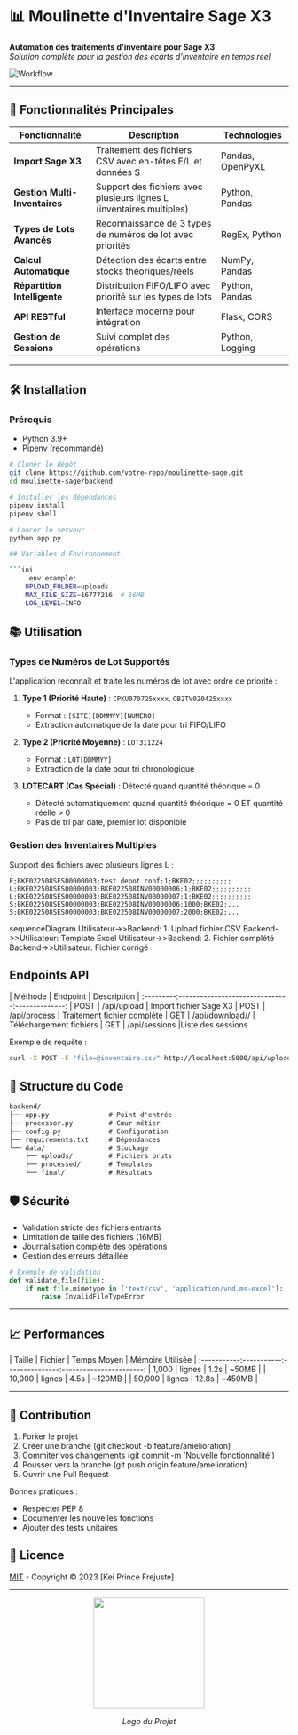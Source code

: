 # 📊 Moulinette d'Inventaire Sage X3

**Automation des traitements d'inventaire pour Sage X3**  
*Solution complète pour la gestion des écarts d'inventaire en temps réel*

![Workflow](https://i.imgur.com/JyR4YjX.png)

---

## 🚀 Fonctionnalités Principales

| Fonctionnalité | Description | Technologies |
|----------------|------------|--------------|
| **Import Sage X3** | Traitement des fichiers CSV avec en-têtes E/L et données S | Pandas, OpenPyXL |
| **Gestion Multi-Inventaires** | Support des fichiers avec plusieurs lignes L (inventaires multiples) | Python, Pandas |
| **Types de Lots Avancés** | Reconnaissance de 3 types de numéros de lot avec priorités | RegEx, Python |
| **Calcul Automatique** | Détection des écarts entre stocks théoriques/réels | NumPy, Pandas |
| **Répartition Intelligente** | Distribution FIFO/LIFO avec priorité sur les types de lots | Python, Pandas |
| **API RESTful** | Interface moderne pour intégration | Flask, CORS |
| **Gestion de Sessions** | Suivi complet des opérations | Python, Logging |

---

## 🛠 Installation

### Prérequis

- Python 3.9+
- Pipenv (recommandé)

```bash
# Cloner le dépôt
git clone https://github.com/votre-repo/moulinette-sage.git
cd moulinette-sage/backend

# Installer les dépendances
pipenv install
pipenv shell

# Lancer le serveur
python app.py

## Variables d'Environnement

```ini
    .env.example:
    UPLOAD_FOLDER=uploads
    MAX_FILE_SIZE=16777216  # 16MB
    LOG_LEVEL=INFO
```

## 📚 Utilisation

### Types de Numéros de Lot Supportés

L'application reconnaît et traite les numéros de lot avec ordre de priorité :

1. **Type 1 (Priorité Haute)** : `CPKU070725xxxx`, `CB2TV020425xxxx`
   - Format : `[SITE][DDMMYY][NUMERO]`
   - Extraction automatique de la date pour tri FIFO/LIFO

2. **Type 2 (Priorité Moyenne)** : `LOT311224`
   - Format : `LOT[DDMMYY]`
   - Extraction de la date pour tri chronologique

3. **LOTECART (Cas Spécial)** : Détecté quand quantité théorique = 0
   - Détecté automatiquement quand quantité théorique = 0 ET quantité réelle > 0
   - Pas de tri par date, premier lot disponible

### Gestion des Inventaires Multiples

Support des fichiers avec plusieurs lignes L :
```csv
E;BKE022508SES00000003;test depot conf;1;BKE02;;;;;;;;;;
L;BKE022508SES00000003;BKE022508INV00000006;1;BKE02;;;;;;;;;;
L;BKE022508SES00000003;BKE022508INV00000007;1;BKE02;;;;;;;;;;
S;BKE022508SES00000003;BKE022508INV00000006;1000;BKE02;...
S;BKE022508SES00000003;BKE022508INV00000007;2000;BKE02;...
```

sequenceDiagram
    Utilisateur->>Backend: 1. Upload fichier CSV
    Backend->>Utilisateur: Template Excel
    Utilisateur->>Backend: 2. Fichier complété
    Backend->>Utilisateur: Fichier corrigé

## Endpoints API

| Méthode |             Endpoint          |	Description |
:---------:-------------------------------:--------------:
|  POST	  |          /api/upload          |	Import fichier Sage X3
|  POST	  |          /api/process         |	Traitement fichier complété
|  GET	  |  /api/download/<type>/<id>	  | Téléchargement fichiers
|  GET	  |        /api/sessions          |Liste des sessions

Exemple de requête :

```bash
curl -X POST -F "file=@inventaire.csv" http://localhost:5000/api/upload
```

## 🧩 Structure du Code

```txt
backend/
├── app.py               # Point d'entrée
├── processor.py         # Cœur métier
├── config.py            # Configuration
├── requirements.txt     # Dépendances
└── data/                # Stockage
    ├── uploads/         # Fichiers bruts
    ├── processed/       # Templates
    └── final/           # Résultats
```

## 🛡 Sécurité

- Validation stricte des fichiers entrants
- Limitation de taille des fichiers (16MB)
- Journalisation complète des opérations
- Gestion des erreurs détaillée

```python
# Exemple de validation
def validate_file(file):
    if not file.mimetype in ['text/csv', 'application/vnd.ms-excel']:
        raise InvalidFileTypeError
```

---

## 📈 Performances

|   Taille  | Fichier   |  Temps Moyen  |    Mémoire Utilisée   |
:-----------:-----------:---------------:-----------------------:
|   1,000   | lignes    |      1.2s     |       ~50MB           |
|   10,000  | lignes    |      4.5s     |       ~120MB          |
|   50,000  | lignes    |     12.8s     |       ~450MB          |

---

## 🤝 Contribution

1. Forker le projet
2. Créer une branche (git checkout -b feature/amelioration)
3. Commiter vos changements (git commit -m 'Nouvelle fonctionnalité')
4. Pousser vers la branche (git push origin feature/amelioration)
5. Ouvrir une Pull Request

Bonnes pratiques :

- Respecter PEP 8
- Documenter les nouvelles fonctions
- Ajouter des tests unitaires

## 📜 Licence

[MIT](https://opensource.org/licenses/MIT) - Copyright © 2023 [Kei Prince Frejuste]

---

<div align="center"> <img src="https://i.imgur.com/5Xw5r3a.png" width="200"> <p><em>Logo du Projet</em></p> </div>

